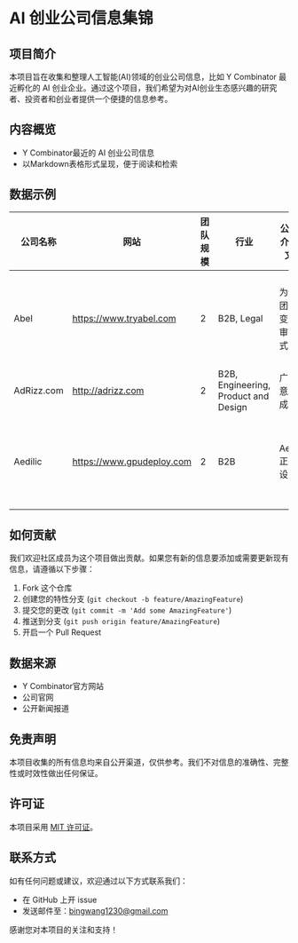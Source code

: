 # AI 创业公司信息集锦

## 项目简介

本项目旨在收集和整理人工智能(AI)领域的创业公司信息，比如 Y Combinator 最近孵化的 AI 创业企业。通过这个项目，我们希望为对AI创业生态感兴趣的研究者、投资者和创业者提供一个便捷的信息参考。

## 内容概览

- Y Combinator最近的 AI 创业公司信息
- 以Markdown表格形式呈现，便于阅读和检索

## 数据示例

| 公司名称   | 网站                      | 团队规模 | 行业                                 | 公司简介（中文）           | 详细描述（中文）                                             |
|------|---------|------|--------|----------|------|
| Abel       | https://www.tryabel.com   | 2        | B2B, Legal                           | 为诉讼团队转变文档审查方式 | Abel转变了律所的文档审查工作流程，无需在深度和广度之间做出选择。律师们使用Abel来根据散布在数千份文件中的上下文回答细微的问题。 |
| AdRizz.com | http://adrizz.com         | 2        | B2B, Engineering, Product and Design | 广告创意AI生成器           | 我们通过为他们生成广告创意，帮助中小企业更快地成长。         |
| Aedilic    | https://www.gpudeploy.com | 2        | B2B                                  | Aedilic 正在建设           | GPUDeploy 是一个计算能力的市场。以在线最优价格启动高性能 GPU 实例，或者出租您的闲置计算能力以获得高投资回报。https://gpudeploy.com |

## 如何贡献

我们欢迎社区成员为这个项目做出贡献。如果您有新的信息要添加或需要更新现有信息，请遵循以下步骤：

1. Fork 这个仓库
2. 创建您的特性分支 (`git checkout -b feature/AmazingFeature`)
3. 提交您的更改 (`git commit -m 'Add some AmazingFeature'`)
4. 推送到分支 (`git push origin feature/AmazingFeature`)
5. 开启一个 Pull Request

## 数据来源

- Y Combinator官方网站
- 公司官网
- 公开新闻报道

## 免责声明

本项目收集的所有信息均来自公开渠道，仅供参考。我们不对信息的准确性、完整性或时效性做出任何保证。

## 许可证

本项目采用 [MIT 许可证](LICENSE.md)。

## 联系方式

如有任何问题或建议，欢迎通过以下方式联系我们：

- 在 GitHub 上开 issue
- 发送邮件至：bingwang1230@gmail.com

感谢您对本项目的关注和支持！